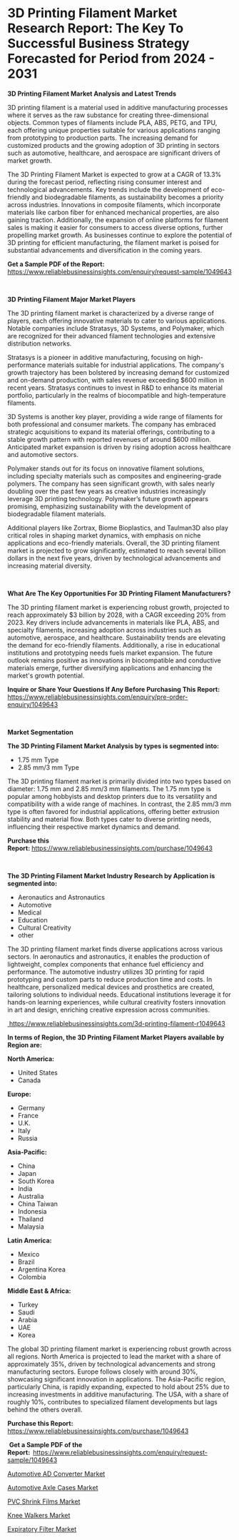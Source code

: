 <p><h1>3D Printing Filament Market Research Report: The Key To Successful Business Strategy Forecasted for Period from 2024 - 2031</h1></p><p><strong>3D Printing Filament Market Analysis and Latest Trends</strong></p>
<p><p>3D printing filament is a material used in additive manufacturing processes where it serves as the raw substance for creating three-dimensional objects. Common types of filaments include PLA, ABS, PETG, and TPU, each offering unique properties suitable for various applications ranging from prototyping to production parts. The increasing demand for customized products and the growing adoption of 3D printing in sectors such as automotive, healthcare, and aerospace are significant drivers of market growth.</p><p>The 3D Printing Filament Market is expected to grow at a CAGR of 13.3% during the forecast period, reflecting rising consumer interest and technological advancements. Key trends include the development of eco-friendly and biodegradable filaments, as sustainability becomes a priority across industries. Innovations in composite filaments, which incorporate materials like carbon fiber for enhanced mechanical properties, are also gaining traction. Additionally, the expansion of online platforms for filament sales is making it easier for consumers to access diverse options, further propelling market growth. As businesses continue to explore the potential of 3D printing for efficient manufacturing, the filament market is poised for substantial advancements and diversification in the coming years.</p></p>
<p><strong>Get a Sample PDF of the Report:&nbsp;</strong> <a href="https://www.reliablebusinessinsights.com/enquiry/request-sample/1049643?utm_campaign=1119&utm_medium=2&utm_source=Github&utm_content=ia&utm_term=11112024&utm_id=3d-printing-filament">https://www.reliablebusinessinsights.com/enquiry/request-sample/1049643</a></p>
<p>&nbsp;</p>
<p><strong>3D Printing Filament Major Market Players</strong></p>
<p><p>The 3D printing filament market is characterized by a diverse range of players, each offering innovative materials to cater to various applications. Notable companies include Stratasys, 3D Systems, and Polymaker, which are recognized for their advanced filament technologies and extensive distribution networks.</p><p>Stratasys is a pioneer in additive manufacturing, focusing on high-performance materials suitable for industrial applications. The company's growth trajectory has been bolstered by increasing demand for customized and on-demand production, with sales revenue exceeding $600 million in recent years. Stratasys continues to invest in R&D to enhance its material portfolio, particularly in the realms of biocompatible and high-temperature filaments.</p><p>3D Systems is another key player, providing a wide range of filaments for both professional and consumer markets. The company has embraced strategic acquisitions to expand its material offerings, contributing to a stable growth pattern with reported revenues of around $600 million. Anticipated market expansion is driven by rising adoption across healthcare and automotive sectors.</p><p>Polymaker stands out for its focus on innovative filament solutions, including specialty materials such as composites and engineering-grade polymers. The company has seen significant growth, with sales nearly doubling over the past few years as creative industries increasingly leverage 3D printing technology. Polymaker’s future growth appears promising, emphasizing sustainability with the development of biodegradable filament materials.</p><p>Additional players like Zortrax, Biome Bioplastics, and Taulman3D also play critical roles in shaping market dynamics, with emphasis on niche applications and eco-friendly materials. Overall, the 3D printing filament market is projected to grow significantly, estimated to reach several billion dollars in the next five years, driven by technological advancements and increasing material diversity.</p></p>
<p>&nbsp;</p>
<p><strong>What Are The Key Opportunities For 3D Printing Filament Manufacturers?</strong></p>
<p><p>The 3D printing filament market is experiencing robust growth, projected to reach approximately $3 billion by 2028, with a CAGR exceeding 20% from 2023. Key drivers include advancements in materials like PLA, ABS, and specialty filaments, increasing adoption across industries such as automotive, aerospace, and healthcare. Sustainability trends are elevating the demand for eco-friendly filaments. Additionally, a rise in educational institutions and prototyping needs fuels market expansion. The future outlook remains positive as innovations in biocompatible and conductive materials emerge, further diversifying applications and enhancing the market's growth potential.</p></p>
<p><strong>Inquire or Share Your Questions If Any Before Purchasing This Report:</strong> <a href="https://www.reliablebusinessinsights.com/enquiry/pre-order-enquiry/1049643?utm_campaign=1119&utm_medium=2&utm_source=Github&utm_content=ia&utm_term=11112024&utm_id=3d-printing-filament">https://www.reliablebusinessinsights.com/enquiry/pre-order-enquiry/1049643</a></p>
<p>&nbsp;</p>
<p><strong>Market Segmentation</strong></p>
<p><strong>The 3D Printing Filament Market Analysis by types is segmented into:</strong></p>
<p><ul><li>1.75 mm Type</li><li>2.85 mm/3 mm Type</li></ul></p>
<p><p>The 3D printing filament market is primarily divided into two types based on diameter: 1.75 mm and 2.85 mm/3 mm filaments. The 1.75 mm type is popular among hobbyists and desktop printers due to its versatility and compatibility with a wide range of machines. In contrast, the 2.85 mm/3 mm type is often favored for industrial applications, offering better extrusion stability and material flow. Both types cater to diverse printing needs, influencing their respective market dynamics and demand.</p></p>
<p><strong>Purchase this Report:&nbsp;</strong><a href="https://www.reliablebusinessinsights.com/purchase/1049643?utm_campaign=1119&utm_medium=2&utm_source=Github&utm_content=ia&utm_term=11112024&utm_id=3d-printing-filament">https://www.reliablebusinessinsights.com/purchase/1049643</a></p>
<p>&nbsp;</p>
<p><strong>The 3D Printing Filament Market Industry Research by Application is segmented into:</strong></p>
<p><ul><li>Aeronautics and Astronautics</li><li>Automotive</li><li>Medical</li><li>Education</li><li>Cultural Creativity</li><li>other</li></ul></p>
<p><p>The 3D printing filament market finds diverse applications across various sectors. In aeronautics and astronautics, it enables the production of lightweight, complex components that enhance fuel efficiency and performance. The automotive industry utilizes 3D printing for rapid prototyping and custom parts to reduce production time and costs. In healthcare, personalized medical devices and prosthetics are created, tailoring solutions to individual needs. Educational institutions leverage it for hands-on learning experiences, while cultural creativity fosters innovation in art and design, enriching creative expression across communities.</p></p>
<p><a href="https://www.reliablebusinessinsights.com/3d-printing-filament-r1049643?utm_campaign=1119&utm_medium=2&utm_source=Github&utm_content=ia&utm_term=11112024&utm_id=3d-printing-filament">&nbsp;https://www.reliablebusinessinsights.com/3d-printing-filament-r1049643</a></p>
<p><strong>In terms of Region, the 3D Printing Filament Market Players available by Region are:</strong></p>
<p>
    <p> <strong> North America: </strong>
        <ul>
            <li>United States</li>
            <li>Canada</li>
        </ul>
        </p> 
    <p> <strong> Europe: </strong>
        <ul>
            <li>Germany</li>
            <li>France</li>
            <li>U.K.</li>
            <li>Italy</li>
            <li>Russia</li>
        </ul>
        </p> 
    <p> <strong> Asia-Pacific: </strong>
        <ul>
            <li>China</li>
            <li>Japan</li>
            <li>South Korea</li>
            <li>India</li>
            <li>Australia</li>
            <li>China Taiwan</li>
            <li>Indonesia</li>
            <li>Thailand</li>
            <li>Malaysia</li>
        </ul>
        </p> 
    <p> <strong> Latin America: </strong>
        <ul>
            <li>Mexico</li>
            <li>Brazil</li>
            <li>Argentina Korea</li>
            <li>Colombia</li>
        </ul>
        </p> 
    <p> <strong> Middle East & Africa: </strong>
        <ul>
            <li>Turkey</li>
            <li>Saudi</li>
            <li>Arabia</li>
            <li>UAE</li>
            <li>Korea</li>
        </ul>
    </p>
    </p>
<p><p>The global 3D printing filament market is experiencing robust growth across all regions. North America is projected to lead the market with a share of approximately 35%, driven by technological advancements and strong manufacturing sectors. Europe follows closely with around 30%, showcasing significant innovation in applications. The Asia-Pacific region, particularly China, is rapidly expanding, expected to hold about 25% due to increasing investments in additive manufacturing. The USA, with a share of roughly 10%, contributes to specialized filament developments but lags behind the others overall.</p></p>
<p><strong>Purchase this Report: </strong><a href="https://www.reliablebusinessinsights.com/purchase/1049643?utm_campaign=1119&utm_medium=2&utm_source=Github&utm_content=ia&utm_term=11112024&utm_id=3d-printing-filament">https://www.reliablebusinessinsights.com/purchase/1049643</a></p>
<p>&nbsp;<strong>Get a Sample PDF of the Report:&nbsp;&nbsp;</strong><a href="https://www.reliablebusinessinsights.com/enquiry/request-sample/1049643?utm_campaign=1119&utm_medium=2&utm_source=Github&utm_content=ia&utm_term=11112024&utm_id=3d-printing-filament">https://www.reliablebusinessinsights.com/enquiry/request-sample/1049643</a></p>
<p><strong></strong></p>
<p><p><a href="https://www.linkedin.com/pulse/global-automotive-ad-converter-market-exploring-share-trends-jopkc?utm_campaign=1119&utm_medium=2&utm_source=Github&utm_content=ia&utm_term=11112024&utm_id=3d-printing-filament">Automotive AD Converter Market</a></p><p><a href="https://www.linkedin.com/pulse/automotive-axle-cases-market-trends-detailed-study-its-segmentation-9aiec?utm_campaign=1119&utm_medium=2&utm_source=Github&utm_content=ia&utm_term=11112024&utm_id=3d-printing-filament">Automotive Axle Cases Market</a></p><p><a href="https://github.com/cydskenna/Market-Research-Report-List-1/blob/main/pvc-shrink-films-market.md?utm_campaign=1119&utm_medium=2&utm_source=Github&utm_content=ia&utm_term=11112024&utm_id=3d-printing-filament">PVC Shrink Films Market</a></p><p><a href="https://issuu.com/reportprime-2/docs/knee-walkers-market-size-2030.pptx_0b87255dffe0d2?utm_campaign=1119&utm_medium=2&utm_source=Github&utm_content=ia&utm_term=11112024&utm_id=3d-printing-filament">Knee Walkers Market</a></p><p><a href="https://issuu.com/reportprime-2/docs/expiratory-filter-market-size-2030._812c6ba8c41eec?utm_campaign=1119&utm_medium=2&utm_source=Github&utm_content=ia&utm_term=11112024&utm_id=3d-printing-filament">Expiratory Filter Market</a></p></p>